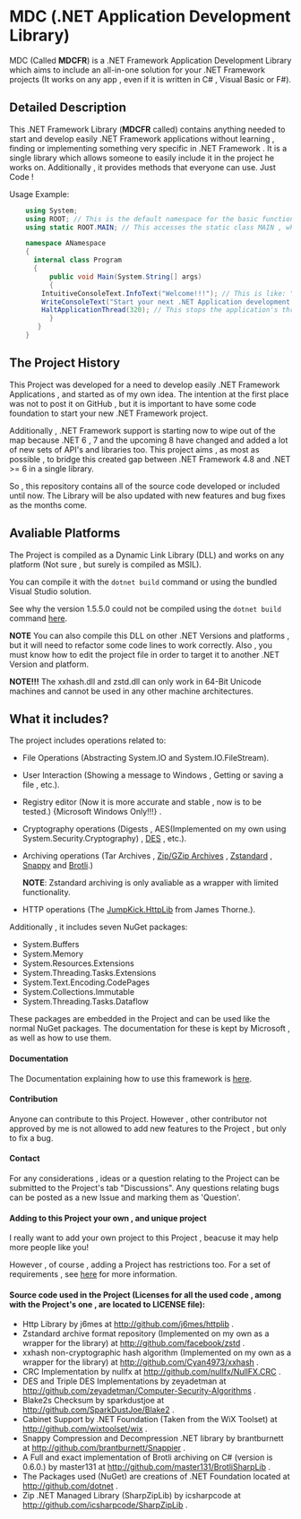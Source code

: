 # MDC (.NET Application Development Library)
MDC (Called __MDCFR__) is a .NET Framework Application Development Library which aims to include an 
all-in-one solution for your .NET Framework projects
(It works on any app , even if it is written in C# , Visual Basic or F#).

## Detailed Description
This .NET Framework Library (__MDCFR__ called) contains anything needed to start 
and develop easily .NET Framework applications without
learning , finding or implementing something very specific in .NET Framework . 
It is a single library which allows someone to easily
include it in the project he works on. Additionally , it provides methods that everyone can use. Just Code ! 

Usage Example:
```C#
	using System;
	using ROOT; // This is the default namespace for the basic functions.
	using static ROOT.MAIN; // This accesses the static class MAIN , which is the class that contain most of the functions.

	namespace ANamespace
	{
	  internal class Program
	  {
	      public void Main(System.String[] args)
	      {
		IntuitiveConsoleText.InfoText("Welcome!!!"); // This is like: "INFO: Welcome!!!" with a gray foreground and a black background.
		WriteConsoleText("Start your next .NET Application development using MDCFR!!!"); // This just writes to console any kind of message.
		HaltApplicationThread(320); // This stops the application's thread (Halts the application) for the time given. Counted in milliseconds.
	      }
	   }
	}
```

## The Project History
This Project was developed for a need to develop easily .NET Framework Applications , and started as of my own idea.
The intention at the first place was not to post it on GitHub , but it is important to have some code 
foundation to start your new .NET Framework project. 

Additionally , .NET Framework support is starting now to wipe out of the map because .NET 6 , 7 and the upcoming 8
have changed and added a lot of new sets of API's and libraries too. 
This project aims , as most as possible , to bridge this created gap between .NET Framework 4.8 and
.NET >= 6 in a single library.

So , this repository contains all of the source code developed
or included until now. The Library will be also updated with new features and bug fixes as the months come.

## Avaliable Platforms
 The Project is compiled as a Dynamic Link Library (DLL) and works on any platform (Not sure , but surely is compiled as MSIL).
 
 You can compile it with the `dotnet build` command or using the bundled Visual Studio solution.

 See why the version 1.5.5.0 could not be compiled using the `dotnet build` command [here](http://github.com/mdcdi1315/mdcframework/blob/main/BuildBehavior.md).

  __NOTE__ You can also compile this DLL on other .NET Versions and platforms , but it will need to refactor some code lines to work correctly.
   Also , you must know how to edit the project file in order to target it to another .NET Version and platform.
 
 __NOTE!!!__ The xxhash.dll and zstd.dll can only work in 64-Bit Unicode machines and cannot be used in any other machine architectures.

## What it includes?
The project includes operations related to:
 - File Operations (Abstracting System.IO and System.IO.FileStream).
 - User Interaction (Showing a message to Windows , Getting or saving a file , etc.).
 - Registry editor (Now it is more accurate and stable , now is to be tested.) {Microsoft Windows Only!!!} .
 - Cryptography operations (Digests , AES(Implemented on my own using System.Security.Cryptography) , [DES](http://github.com/zeyadetman/Computer-Security-Algorithms) , etc.).
 - Archiving operations (Tar Archives , [Zip/GZip Archives](http://github.com/icsharpcode/SharpZipLib)  , [Zstandard](https://github.com/facebook/zstd) , 
	[Snappy](http://github.com/brantburnett/Snappier) and [Brotli](http://github.com/master131/BrotliSharpLib).)
 
   __NOTE__: Zstandard archiving is only avaliable as a wrapper with limited functionality.
 - HTTP operations (The [JumpKick.HttpLib](https://github.com/j6mes/httplib) from James Thorne.).

  Additionally , it includes seven NuGet packages:
  - System.Buffers
  - System.Memory
  - System.Resources.Extensions
  - System.Threading.Tasks.Extensions
  - System.Text.Encoding.CodePages
  - System.Collections.Immutable
  - System.Threading.Tasks.Dataflow

  These packages are embedded in the Project and can be used like the normal NuGet packages.
  The documentation for these is kept by Microsoft , as well as how to use them.

#### Documentation
The Documentation explaining how to use this framework is [here](http://github.com/mdcdi1315/mdcframework/blob/main/Documentation/Main.md).

#### Contribution
Anyone can contribute to this Project.
However , other contributor not approved by me is not allowed to add new features to the Project , but only to fix a bug.

#### Contact
For any considerations , ideas or a question relating to the Project can be submitted to the Project's tab "Discussions".
Any questions relating bugs can be posted as a new Issue and marking them as 'Question'.

#### Adding to this Project your own , and unique project
I really want to add your own project to this Project , beacuse it may help more people like you!

However , of course , adding a Project has restrictions too. For a set of requirements , see 
[here](http://github.com/mdcdi1315/mdcframework/blob/main/Documentation/AddingAProject_Requirements.md) 
for more information.

#### Source code used in the Project (Licenses for all the used code , among with the Project's one , are located to LICENSE file):
- Http Library by j6mes at http://github.com/j6mes/httplib .
- Zstandard archive format repository (Implemented on my own as a wrapper for the library) at http://github.com/facebook/zstd .
- xxhash non-cryptographic hash algorithm (Implemented on my own as a wrapper for the library) at http://github.com/Cyan4973/xxhash .
- CRC Implementation by nullfx at http://github.com/nullfx/NullFX.CRC .
- DES and Triple DES Implementations by zeyadetman at http://github.com/zeyadetman/Computer-Security-Algorithms .
- Blake2s Checksum by sparkdustjoe at http://github.com/SparkDustJoe/Blake2 .
- Cabinet Support by .NET Foundation (Taken from the WiX Toolset) at http://github.com/wixtoolset/wix .
- Snappy Compression and Decompression .NET library by brantburnett at http://github.com/brantburnett/Snappier .
- A Full and exact implementation of Brotli archiving on C# (version is 0.6.0.) by master131 at http://github.com/master131/BrotliSharpLib .
- The Packages used (NuGet) are creations of .NET Foundation located at http://github.com/dotnet .
- Zip .NET Managed Library (SharpZipLib) by icsharpcode at http://github.com/icsharpcode/SharpZipLib .